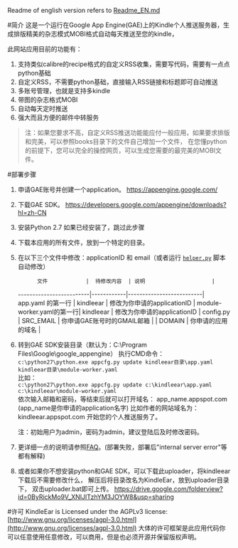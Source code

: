 Readme of english version refers to [Readme_EN.md](https://github.com/cdhigh/KindleEar/blob/master/readme_EN.md)

#简介
这是一个运行在Google App Engine(GAE)上的Kindle个人推送服务器，生成排版精美的杂志模式MOBI格式自动每天推送至您的kindle，

此网站应用目前的功能有：

1. 支持类似calibre的recipe格式的自定义RSS收集，需要写代码，需要有一点点python基础
2. 自定义RSS，不需要python基础，直接输入RSS链接和标题即可自动推送
3. 多账号管理，也就是支持多kindle
4. 带图的杂志格式MOBI
5. 自动每天定时推送
6. 强大而且方便的邮件中转服务

> 注：如果您要求不高，自定义RSS推送功能能应付一般应用，如果要求排版和完美，可以参照books目录下的文件自己增加一个文件，
在您懂python的前提下，您可以完全的操控网页，可以生成您需要的最完美的MOBI文件。

#部署步骤
1. 申请GAE账号并创建一个application。 <https://appengine.google.com/>
2. 下载GAE SDK。 <https://developers.google.com/appengine/downloads?hl=zh-CN>
3. 安装Python 2.7 如果已经安装了，跳过此步骤
4. 下载本应用的所有文件，放到一个特定的目录。
5. 在以下三个文件中修改：applicationID 和 email（或者运行 [`helper.py`](helper.py) 脚本自动修改）

             文件            |  待修改内容  | 说明                     |
   -------------------------|------------|--------------------------|
   app.yaml 的第一行         | kindleear	 | 修改为你申请的applicationID |
   module-worker.yaml的第一行| kindleear  | 修改为你申请的applicationID |
   config.py               | SRC_EMAIL  | 你申请GAE账号时的GMAIL邮箱   |
                           | DOMAIN     | 你申请的应用的域名           |

6. 转到GAE SDK安装目录（默认为：C:\Program Files\Google\google_appengine）
   执行CMD命令：
   `c:\python27\python.exe appcfg.py update kindleear目录\app.yaml kindleear目录\module-worker.yaml`
   <br />比如：<br />
   `c:\python27\python.exe appcfg.py update c:\kindleear\app.yaml c:\kindleear\module-worker.yaml`
   <br />依次输入邮箱和密码，等结束后就可以打开域名：
   app_name.appspot.com (app_name是你申请的application名字)
   比如作者的网站域名为：kindleear.appspot.com
   开始您的个人推送服务了。

   注：初始用户为admin，密码为admin，建议登陆后及时修改密码。
7. 更详细一点的说明请参照[FAQ](static/faq.html)。(部署失败，部署后"internal server error"等都有解释)
8. 或者如果你不想安装python和GAE SDK，可以下载此uploader，将kindleear下载后不需要修改什么，
   解压后将目录改名为KindleEar，放到uploader目录下，
   双击uploader.bat即可上传。
   <https://drive.google.com/folderview?id=0ByRickMo9V_XNlJITzhYM3JOYW8&usp=sharing>

#许可
KindleEar is Licensed under the AGPLv3 license: [http://www.gnu.org/licenses/agpl-3.0.html](http://www.gnu.org/licenses/agpl-3.0.html)
大体的许可框架是此应用代码你可以任意使用任意修改，可以商用，但是也必须开源并保留版权声明。

